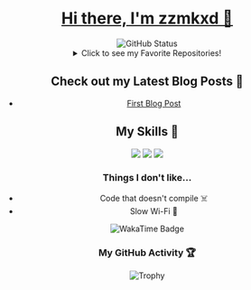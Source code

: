 
<div align="center">

  <h1><a href="https://zzmkxd.github.io/">Hi there, I'm zzmkxd 👋</a></h1>

  <img src="https://github-readme-stats.vercel.app/api?username=zzmkxd&show_icons=true&theme=dark&rank_icon=github&show=reviews,discussions_started,discussions_answered,prs_merged,prs_merged_percentage" alt="GitHub Status">

  <details>
    <summary>Click to see my Favorite Repositories!</summary>
    <ul>
      <li><a href="https://github.com/zzmkxd/repo1">Repo 1</a></li>
      <li><a href="https://github.com/zzmkxd/repo2">Repo 2</a></li>
      <li><a href="https://github.com/zzmkxd/repo3">Repo 3</a></li>
    </ul>
  </details>

  <h2>Check out my Latest Blog Posts 📝</h2>
  <ul>
    <li><a href="https://zzmkxd.github.io">First Blog Post</a></li>
  </ul>

  <h2>My Skills 🔧</h2>
  <img src="https://img.shields.io/badge/-Python-3776AB?style=flat&logo=Python&logoColor=ffffff">
  <img src="https://img.shields.io/badge/-JavaScript-F7DF1E?style=flat&logo=JavaScript&logoColor=ffffff">
  <img src="https://img.shields.io/badge/-Rust-9A7B63?style=flat&logo=Rust&logoColor=ffffff">

  <h3>Things I don't like...</h3>
  <ul>
    <li>Code that doesn't compile ☠️</li>
    <li>Slow Wi-Fi 🔴</li>
  </ul>

  <img src="https://wakatime.com/badge/user/your_username.svg" alt="WakaTime Badge">

  <h3>My GitHub Activity 🏆</h3>
  <img src="https://github-profile-trophy.vercel.app/?username=zzmkxd&theme=flat&no-frame=true&margin-w=10" alt="Trophy">

</div>
